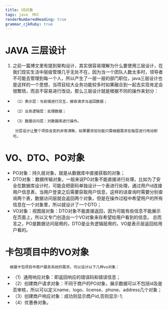 ```yaml
---
title: VO对象
tags: java  MVC
renderNumberedHeading: true
grammar_cjkRuby: true
---
```



# JAVA 三层设计
   1.  之前一篇博文里有提到架构设计，其实很容易理解为什么要使用三层设计，在我们现实生活中层级管理几乎无处不在，因为当一个团队人数太多时，领导者不可能去管理到每一个人，所以产生了一层一层的部门职位，java三层设计也是这样的一个思想，当项目较大业务功能较多时如果融合到一起去实现肯定会很繁琐，而且不容易进行改动，那么三层设计就是根据不同的操作来划分：
 -      （1）表示层：与前端进行交互，接收请求与返回数据；
 - 		（2）业务逻辑层：处理数据；
 - 		（3）数据访问层：对数据库进行操作。

		分层设计让整个项目会变的非常清晰，如果要添加功能只需根据需求在每层进行改动即可。
# VO、DTO、PO对象
 - PO对象：持久层对象，就是从数据库中直接获取的对象；
 - DTO对象：数据传输对象，一般来说PO对象不能直接进行处理，比如为了安全在数据库设计时，可能会把密码单独设计一个表进行处理，通过用户id连接用户信息表，当用户登录之后需要获取用户信息，这样的话查询时需要分别查询两个表，数据访问层就会返回两个对象，但是在操作过程中希望用户的所有信息在一个对象里，所以就设计了一个DTO；
 - VO对象：视图层对象：DTO对象不能直接返回，因为可能有些信息不能展示在页面上，所以又专门创造出一个VO对象来存希望给用户看到的信息。
   总而言之，PO是数据访问层用的，DTO是业务逻辑层用的，VO是表示层返回给用户看的。
   
 # 卡包项目中的VO对象
      根据卡包项目中商户服务系统的需求，可以设计以下几种vo对象：

 - （1）通用响应对象：即返回响应的错误码和错误信息；
 - 	（2）创建商户请求对象：不同于商户的PO对象，展示数据可以不包括id及是否审核，所以可以定义name、logo、license、phone、address几个对象；
 - 	（3）创建商户响应对象：成功则显示商户id,否则显示-1;
 - 	（4）优惠券对象。